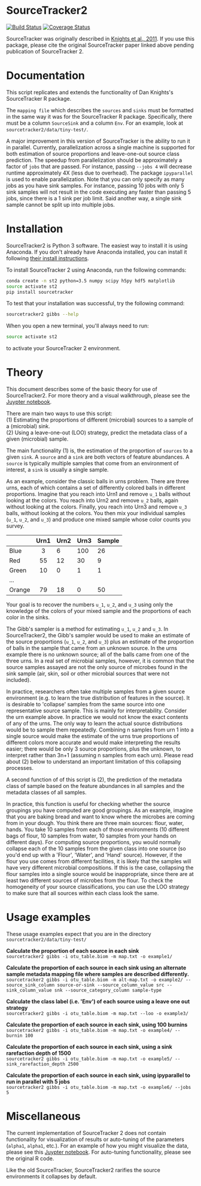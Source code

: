 # SourceTracker2
[![Build Status](https://travis-ci.org/biota/sourcetracker2.svg?branch=master)](https://travis-ci.org/biota/sourcetracker2) [![Coverage Status](https://coveralls.io/repos/github/biota/sourcetracker2/badge.svg)](https://coveralls.io/github/biota/sourcetracker2)

SourceTracker was originally described in [Knights et al., 2011](http://www.ncbi.nlm.nih.gov/pubmed/21765408).
If you use this package, please cite the original SourceTracker paper linked
above pending publication of SourceTracker 2.

# Documentation

This script replicates and extends the functionality of Dan Knights's
SourceTracker R package.

The `mapping file` which describes the `sources` and `sinks` must be
formatted in the same way it was for the SourceTracker R package. Specifically,
there must be a column `SourceSink` and a column `Env`. For an example, look
at `sourcetracker2/data/tiny-test/`.

A major improvement in this version of SourceTracker is the ability to run it in parallel.
Currently, parallelization across a single machine is
supported for both estimation of source proportions and leave-one-out source
class prediction. The speedup from parallelization should be approximately a
factor of `jobs` that are passed. For instance, passing `--jobs 4` will
decrease runtime approximately 4X (less due to overhead). The package
`ipyparallel` is used to enable parallelization. Note that you can only specify
as many jobs as you have sink samples. For instance, passing 10 jobs with only 5
sink samples will not result in the code executing any faster than passing 5 jobs,
since there is a 1 sink per job limit. Said another way, a single sink sample
cannot be split up into multiple jobs.

# Installation

SourceTracker2 is Python 3 software. The easiest way to install it is using Anaconda. If you don't already have Anaconda installed, you can install it following [their install instructions](https://docs.continuum.io/anaconda/install).

To install SourceTracker 2 using Anaconda, run the following commands:

```bash
conda create -n st2 python=3.5 numpy scipy h5py hdf5 matplotlib
source activate st2
pip install sourcetracker
```

To test that your installation was successful, try the following command:

```bash
sourcetracker2 gibbs --help
```

When you open a new terminal, you'll always need to run:

```bash
source activate st2
```

to activate your SourceTracker 2 environment.

# Theory

This document describes some of the basic theory for use of SourceTracker2. For
more theory and a visual walkthrough, please see the [Juypter notebook](https://github.com/biota/SourceTracker_rc/blob/master/ipynb/Sourcetracking%20using%20a%20Gibbs%20Sampler.ipynb).

There are main two ways to use this script:  
 (1) Estimating the proportions of different (microbial) sources to a sample of
     a (microbial) sink.  
 (2) Using a leave-one-out (LOO) strategy, predict the metadata class of a
     given (microbial) sample.  

The main functionality (1) is, the estimation of the proportion of `sources`
to a given `sink`. A `source` and a `sink` are both vectors of feature
abundances. A  `source` is typically multiple samples that come from
an environment of interest, a `sink` is usually a single sample.

As an example, consider the classic balls in urns problem. There are three urns, each
of which contains a set of differently colored balls in different proportions.
Imagine that you reach into Urn1 and remove `u_1` balls without looking at the
colors. You reach into Urn2 and remove `u_2` balls, again without looking at
the colors. Finally, you reach into Urn3 and remove `u_3` balls, without
looking at the colors. You then mix your individual samples (`u_1`, `u_2`,
and `u_3`) and produce one mixed sample whose color counts you survey.

|        | Urn1 | Urn2 | Urn3 | Sample |
|--------|:----:|------|------|--------|
| Blue   |   3  | 6    | 100  | 26     |
| Red    |  55  | 12   | 30   | 9      |
| Green  |  10  | 0    | 1    | 1      |
| ...    |      |      |      |        |
| Orange | 79   | 18   | 0    | 50     |


Your goal is to recover the numbers `u_1`, `u_2`, and `u_3` using only the
knowledge of the colors of your mixed sample and the proportions of each color
in the sinks.

The Gibb's sampler is a method for estimating `u_1`, `u_2` and `u_3`. In
SourceTracker2, the Gibb's sampler would be used to make an
estimate of the source proportions (`u_1`, `u_2`, and `u_3`) plus an
estimate of the proportion of balls in the sample that came from an unknown
source. In the urns example there is no unknown source; all of the balls came from
one of the three urns. In a real set of microbial samples, however, it is common that the
source samples assayed are not the only source of microbes found in the sink
sample (air, skin, soil or other microbial sources that were not included).

In practice, researchers often take multiple samples from a given source
environment (e.g. to learn the true distribution of features in the source). It
is desirable to 'collapse' samples from the same source into one representative
source sample. This is mainly for interpretability. Consider the urn example
above. In practice we would not know the exact contents of any of the urns.
The only way to learn the actual source distributions would be to sample them
repeatedly. Combining n samples from urn 1 into a single source would make the
estimate of the urns true proportions of different colors more accurate and
would make interpreting the results easier; there would be only 3 source
proportions, plus the unknown, to interpret rather than 3n+1 (assuming n samples from each
urn). Please read about (2) below to understand an important
limitation of this collapsing processes.

A second function of of this script is (2), the prediction of the metadata class
of sample based on the feature abundances in all samples and the metadata
classes of all samples.

In practice, this function is useful for checking whether the source groupings
you have computed are good groupings. As an example, imagine that you are baking
bread and want to know where the microbes are coming from in your dough.
You think there are three main sources: flour, water, hands. You take 10 samples
from each of those environments (10 different bags of flour, 10 samples from
water, 10 samples from your hands on different days). For computing source
proportions, you would normally collapse each of the 10 samples from the given
class into one source (so you'd end up with a 'Flour', 'Water', and 'Hand'
source). However, if the flour you use comes from different facilities, it is
likely that the samples will have very different microbial compositions. If this is the
case, collapsing the flour samples into a single source would be inappropriate,
since there are at least two different sources of microbes from the
flour. To check the homogeneity of your source classifications, you can use the
LOO strategy to make sure that all sources within each class look the same.

# Usage examples

These usage examples expect that you are in the directory  
`sourcetracker2/data/tiny-test/`

**Calculate the proportion of each source in each sink**  
`sourcetracker2 gibbs -i otu_table.biom -m map.txt -o example1/`

**Calculate the proportion of each source in each sink using an alternate sample metadata mapping file where samples are described differently.**  
`sourcetracker2 gibbs -i otu_table.biom -m alt-map.txt -o example2/ --source_sink_column source-or-sink --source_column_value src --sink_column_value snk --source_category_column sample-type`

**Calculate the class label (i.e. 'Env') of each source using a leave one out
strategy**    
`sourcetracker2 gibbs -i otu_table.biom -m map.txt --loo -o example3/`

**Calculate the proportion of each source in each sink, using 100 burnins**  
`sourcetracker2 gibbs -i otu_table.biom -m map.txt -o example4/ --burnin 100`

**Calculate the proportion of each source in each sink, using a sink
rarefaction depth of 1500**    
`sourcetracker2 gibbs -i otu_table.biom -m map.txt -o example5/ --sink_rarefaction_depth 2500`

**Calculate the proportion of each source in each sink, using ipyparallel to run in parallel with 5 jobs**  
`sourcetracker2 gibbs -i otu_table.biom -m map.txt -o example6/ --jobs 5`

# Miscellaneous

The current implementation of SourceTracker 2 does not contain functionality for
visualization of results or auto-tuning of the parameters (`alpha1`, `alpha1`,
etc.). For an example of how you might visualize the data, please see
this [Juypter notebook](https://github.com/biota/SourceTracker2/blob/master/ipynb/Visualizing%20results.ipynb).
For auto-tuning functionality, please see the original R code.

Like the old SourceTracker, SourceTracker2 rarifies the source environments it
collapses by default.
